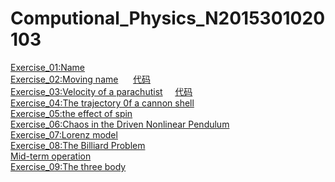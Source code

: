 # Computional_Physics_N2015301020103
[Exercise_01:Name](./EXERCISE/temp.py)   
[Exercise_02:Moving name](./EXERCISE/des2.md)      [代码](./EXERCISE/temp2.py)    
[Exercise_03:Velocity of a parachutist](./EXERCISE/des3.md)     [代码](./EXERCISE/temp3.py)      
[Exercise_04:The trajectory 0f a cannon shell](./EXERCISE/des4.md)       
[Exercise_05:the effect of spin](./EXERCISE/des5.md)     
[Exercise_06:Chaos in the Driven Nonlinear Pendulum](./EXERCISE/des6.md)      
[Exercise_07:Lorenz model](./EXERCISE/des7.md)      
[Exercise_08:The Billiard Problem](./EXERCISE/des8.md)    
[Mid-term operation](./shell_game/shell_game.md)    
[Exercise_09:The three body](./EXERCISE/des9.md)


